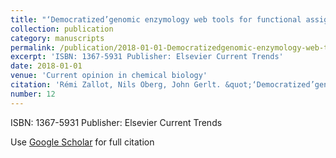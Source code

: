 ```yaml
---
title: "‘Democratized’genomic enzymology web tools for functional assignment"
collection: publication
category: manuscripts
permalink: /publication/2018-01-01-Democratizedgenomic-enzymology-web-tools-for-functional-assignment
excerpt: 'ISBN: 1367-5931 Publisher: Elsevier Current Trends'
date: 2018-01-01
venue: 'Current opinion in chemical biology'
citation: 'Rémi Zallot, Nils Oberg, John Gerlt. &quot;‘Democratized’genomic enzymology web tools for functional assignment.&quot; Current opinion in chemical biology, 2018.'
number: 12
---
```

ISBN: 1367-5931 Publisher: Elsevier Current Trends

Use [Google Scholar](https://scholar.google.com/scholar?q=‘{Democratized}’genomic+enzymology+web+tools+for+functional+assignment) for full citation
